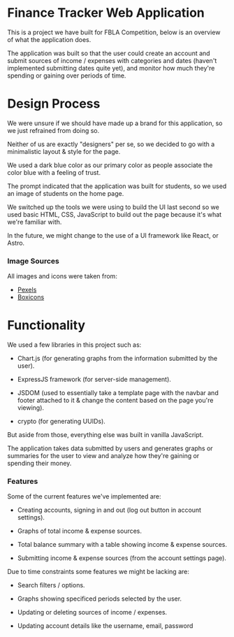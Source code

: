 # Finance Tracker Web Application

This is a project we have built for FBLA Competition, below is an overview of what the application does.

The application was built so that the user could create an account and submit sources of income / expenses with categories and dates (haven't implemented submitting dates quite yet), and monitor how much they're spending or gaining over periods of time.



# Design Process

We were unsure if we should have made up a brand for this application, so we just refrained from doing so.

Neither of us are exactly "designers" per se, so we decided to go with a minimalistic layout & style for the page.

We used a dark blue color as our primary color as people associate the color blue with a feeling of trust.

The prompt indicated that the application was built for students, so we used an image of students on the home page.

We switched up the tools we were using to build the UI last second so we used basic HTML, CSS, JavaScript to build out the page because it's what we're familiar with.

In the future, we might change to the use of a UI framework like React, or Astro.


### Image Sources

All images and icons were taken from:
- [Pexels](https://www.pexels.com/)
- [Boxicons](https://boxicons.com/)


# Functionality

We used a few libraries in this project such as:

- Chart.js (for generating graphs from the information submitted by the user).

- ExpressJS framework (for server-side management).

- JSDOM (used to essentially take a template page with the navbar and footer attached to it & change the content based on the page you're viewing).

- crypto (for generating UUIDs).

But aside from those, everything else was built in vanilla JavaScript.

The application takes data submitted by users and generates graphs or summaries for the user to view and analyze how they're gaining or spending their money.

### Features

Some of the current features we've implemented are:

- Creating accounts, signing in and out (log out button in account settings).

- Graphs of total income & expense sources.

- Total balance summary with a table showing income & expense sources.

- Submitting income & expense sources (from the account settings page).

Due to time constraints some features we might be lacking are:

- Search filters / options.

- Graphs showing specificed periods selected by the user.

- Updating or deleting sources of income / expenses.

- Updating account details like the username, email, password